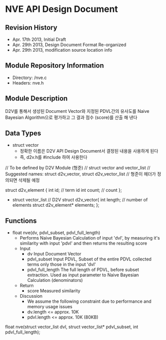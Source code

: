 NVE API Design Document
=======================

Revision History
----------------
- Apr. 17th 2013, Initial Draft
- Apr. 29th 2013, Design Document Format Re-organized
- Apr. 29th 2013, modification source location info


Module Repository Information
-----------------------------
- Directory: <src>/nve.c
- Headers: nve.h


Module Description
------------------
D2V를 통해서 생성된 Document Vector와 지정된 PDVL간의 유사도를 Naive Bayesian Algorithm으로 평가하고 그 결과 점수 (score)를 산출 해 낸다

Data Types
----------
- struct vector
    - 정확한 이름은 D2V API Design Document서 결정된 내용을 사용하게 된다
    - 즉, d2v.h를 #include 하여 사용한다


// To be defined by D2V Module (형준)
// struct vector and vector_list
// Suggested names: struct d2v_vector, struct d2v_vector_list
// 형준이 헤더가 정의되면 삭제될 예정

struct d2v_element {
	int id;          // term id
	int count;       // count
};

- struct vector_list
// D2V
struct d2v_vector{
	int length;      // number of elements
	struct d2v_element* elements;
};

Functions
---------

- float nve(dv, pdvl_subset, pdvl_full_length)
    - Performs Naive Bayesian Calculation of input 'dvl', by measuring it's similarity with input 'pdvl' and then returns the resulting score 
    - Input
        - dv Input Document Vector
        - pdvl_subset Input PDVL, Subset of the entire PDVL collected terms only those in the input 'dvl'
        - pdvl_full_length The full length of PDVL, before subset extraction. Used as input parameter to Naive Bayesian Calculation (denominators) 
    - Return
        - score Measured similarity
    - Discussion
        - We assume the following constraint due to performance and memory usage issues 
        - dv.length <= approx. 10K 
        - pdvl.length <= approx. 10K (80KB) 

float nve(struct vector_list dvl, struct vector_list* pdvl_subset, int pdvl_full_length);
